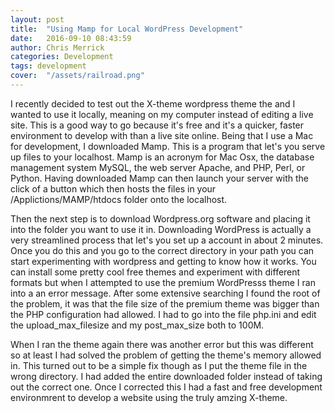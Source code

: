 ```yaml
---
layout: post
title:  "Using Mamp for Local WordPress Development"
date:   2016-09-10 08:43:59
author: Chris Merrick
categories: Development
tags: development
cover:  "/assets/railroad.png"
---
```



I recently decided to test out the X-theme wordpress theme the and I wanted to use it locally, meaning on my computer instead of editing a live site. This is a good way to go because it's free and it's a quicker, faster environment to develop with than a live site online. Being that I use a Mac for development, I downloaded Mamp. This is a program that let's you serve up files to your localhost. Mamp is an acronym for Mac Osx, the database management system MySQL, the web server Apache, and PHP, Perl, or Python. Having downloaded Mamp can then launch your server with the click of a button which then hosts the files in your /Applictions/MAMP/htdocs folder onto the localhost.

Then the next step is to download Wordpress.org software and placing it into the folder you want to use it in. Downloading WordPress is actually a very streamlined process that let's you set up a account in about 2 minutes. Once you do this and you go to the correct directory in your path you can start experimenting with wordpress and getting to know how it works. You can install some pretty cool free themes and experiment with different formats but when I attempted to use the premium WordPresss theme I ran into a an error message. After some extensive searching I found the root of the problem, it was that the file size of the premium theme was bigger than the PHP configuration had allowed. I had to go into the file php.ini and edit the upload_max_filesize and my post_max_size both to 100M.

When I ran the theme again there was another error but this was different so at least I had solved the problem of getting the theme's memory allowed in. This turned out to be a simple fix though as I put the theme file in the wrong directory. I had added the entire downloaded folder instead of taking out the correct one. Once I corrected this I had a fast and free development environmrent to develop a website using the truly amzing X-theme.